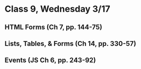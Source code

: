 # Class 9, Wednesday 3/17

## HTML Forms (Ch 7, pp. 144-75) 

## Lists, Tables, & Forms (Ch 14, pp. 330-57)

## Events (JS Ch 6, pp. 243-92)